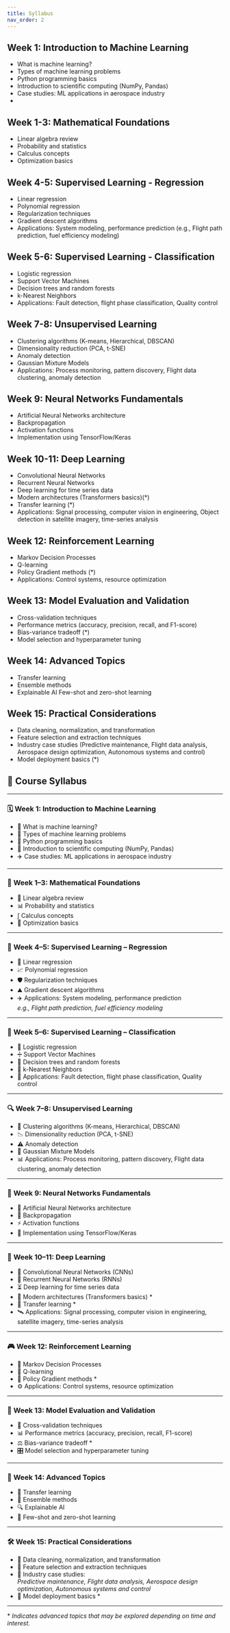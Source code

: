 ```yaml
---
title: Syllabus
nav_order: 2
---
```


## Week 1: Introduction to Machine Learning
- What is machine learning?
- Types of machine learning problems
- Python programming basics
- Introduction to scientific computing (NumPy, Pandas)
- Case studies: ML applications in aerospace industry
- 
## Week 1-3: Mathematical Foundations
- Linear algebra review
- Probability and statistics
- Calculus concepts
- Optimization basics

## Week 4-5: Supervised Learning - Regression
- Linear regression
- Polynomial regression
- Regularization techniques
- Gradient descent algorithms
- Applications: System modeling, performance prediction (e.g., Flight path prediction, fuel efficiency modeling)

## Week 5-6: Supervised Learning - Classification
- Logistic regression
- Support Vector Machines
- Decision trees and random forests
- k-Nearest Neighbors
- Applications: Fault detection, flight phase classification, Quality control
  
## Week 7-8: Unsupervised Learning
- Clustering algorithms (K-means, Hierarchical, DBSCAN)
- Dimensionality reduction (PCA, t-SNE)
- Anomaly detection
- Gaussian Mixture Models
- Applications: Process monitoring, pattern discovery, Flight data clustering, anomaly detection
  
## Week 9: Neural Networks Fundamentals
- Artificial Neural Networks architecture
- Backpropagation
- Activation functions
- Implementation using TensorFlow/Keras
  
## Week 10-11: Deep Learning
- Convolutional Neural Networks
- Recurrent Neural Networks
- Deep learning for time series data
- Modern architectures (Transformers basics)(*)
- Transfer learning (*)
- Applications: Signal processing, computer vision in engineering, Object detection in satellite imagery, time-series analysis

## Week 12: Reinforcement Learning
- Markov Decision Processes
- Q-learning
- Policy Gradient methods (*)
- Applications: Control systems, resource optimization
  
## Week 13: Model Evaluation and Validation
- Cross-validation techniques
- Performance metrics (accuracy, precision, recall, and F1-score)
- Bias-variance tradeoff (*)
- Model selection and hyperparameter tuning
  
## Week 14: Advanced Topics
- Transfer learning
- Ensemble methods
- Explainable AI
   Few-shot and zero-shot learning

## Week 15: Practical Considerations
- Data cleaning, normalization, and transformation
- Feature selection and extraction techniques
- Industry case studies (Predictive maintenance, Flight data analysis, Aerospace design optimization, Autonomous systems and control)
- Model deployment basics (*)


## 📘 Course Syllabus

---

### 🗓️ **Week 1: Introduction to Machine Learning**
- 🤖 What is machine learning?
- 🧠 Types of machine learning problems
- 🐍 Python programming basics
- 🧮 Introduction to scientific computing (NumPy, Pandas)
- ✈️ Case studies: ML applications in aerospace industry

---

### 🧮 **Week 1–3: Mathematical Foundations**
- 📐 Linear algebra review
- 📊 Probability and statistics
- ∫ Calculus concepts
- 🧩 Optimization basics

---

### 📏 **Week 4–5: Supervised Learning – Regression**
- 🔢 Linear regression
- 📈 Polynomial regression
- 🛡️ Regularization techniques
- ⛰️ Gradient descent algorithms
- ✈️ Applications: System modeling, performance prediction  
  _e.g., Flight path prediction, fuel efficiency modeling_

---

### 🧭 **Week 5–6: Supervised Learning – Classification**
- 🔑 Logistic regression
- ➗ Support Vector Machines
- 🌲 Decision trees and random forests
- 🤝 k-Nearest Neighbors
- 🛬 Applications: Fault detection, flight phase classification, Quality control

---

### 🔍 **Week 7–8: Unsupervised Learning**
- 🧊 Clustering algorithms (K-means, Hierarchical, DBSCAN)
- 📉 Dimensionality reduction (PCA, t-SNE)
- ⚠️ Anomaly detection
- 🧮 Gaussian Mixture Models
- 📊 Applications: Process monitoring, pattern discovery, Flight data clustering, anomaly detection

---

### 🧠 **Week 9: Neural Networks Fundamentals**
- 🔗 Artificial Neural Networks architecture
- 🔁 Backpropagation
- ⚡ Activation functions
- 🧪 Implementation using TensorFlow/Keras

---

### 🚀 **Week 10–11: Deep Learning**
- 🧱 Convolutional Neural Networks (CNNs)
- 🔁 Recurrent Neural Networks (RNNs)
- ⏳ Deep learning for time series data
- 🧠 Modern architectures (Transformers basics) *
- 🔄 Transfer learning *
- 🛰️ Applications: Signal processing, computer vision in engineering, satellite imagery, time-series analysis

---

### 🎮 **Week 12: Reinforcement Learning**
- 🧾 Markov Decision Processes
- 🧠 Q-learning
- 🎯 Policy Gradient methods *
- ⚙️ Applications: Control systems, resource optimization

---

### 🧪 **Week 13: Model Evaluation and Validation**
- 🔄 Cross-validation techniques
- 📊 Performance metrics (accuracy, precision, recall, F1-score)
- ⚖️ Bias-variance tradeoff *
- 🎛️ Model selection and hyperparameter tuning

---

### 🧠 **Week 14: Advanced Topics**
- 🔄 Transfer learning
- 🧬 Ensemble methods
- 🔍 Explainable AI
- 🧠 Few-shot and zero-shot learning

---

### 🛠️ **Week 15: Practical Considerations**
- 🧹 Data cleaning, normalization, and transformation
- 🎯 Feature selection and extraction techniques
- 🛫 Industry case studies:  
  _Predictive maintenance, Flight data analysis, Aerospace design optimization, Autonomous systems and control_
- 🚀 Model deployment basics *

---

\* _Indicates advanced topics that may be explored depending on time and interest._

